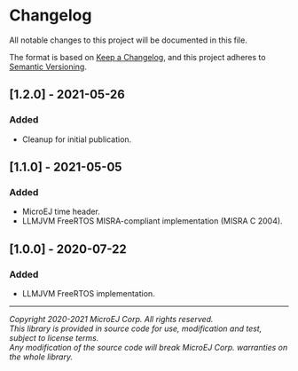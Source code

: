 # Changelog

All notable changes to this project will be documented in this file.

The format is based on [Keep a Changelog](https://keepachangelog.com/en/1.0.0/),
and this project adheres to [Semantic Versioning](https://semver.org/spec/v2.0.0.html).

## [1.2.0] - 2021-05-26

### Added

  - Cleanup for initial publication.

## [1.1.0] - 2021-05-05

### Added

  - MicroEJ time header.
  - LLMJVM FreeRTOS MISRA-compliant implementation (MISRA C 2004).

## [1.0.0] - 2020-07-22

### Added

  - LLMJVM FreeRTOS implementation.

---
_Copyright 2020-2021 MicroEJ Corp. All rights reserved._  
_This library is provided in source code for use, modification and test, subject to license terms._    
_Any modification of the source code will break MicroEJ Corp. warranties on the whole library._ 
